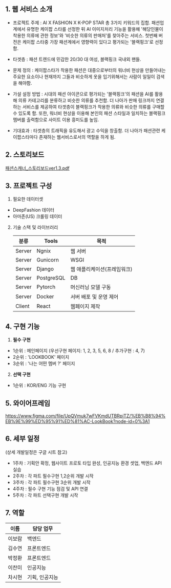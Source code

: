 ## 1. 웹 서비스 소개

+ 프로젝트 주제 : AI X FASHION X K-POP STAR 총 3가지 키워드의 집합. 패션업계에서 유명한 케이팝 스타를 선정한 뒤 AI 이미지처리 기능을 활용해 '해당인물이 착용한 의류에 관한 정보'와 '비슷한 의류의 판매처'를 찾아주는 서비스. 첫번째 버전은 케이팝 스타중 가장 패션계에서 영향력이 있다고 평가되는 '블랙핑크'로 선정함.

+ 타겟층 : 패션 트렌드에 민감한 20/30 대 여성, 블랙핑크 국내외 팬들.

+ 문제 정의 : 케이팝스타가 착용한 패션은 대중으로부터의 워너비 현상을 만들어내는 주요한 요소이나 현재까지 그들과 비슷하게 옷을 입기위해서는 사람이 일일이 검색을 해야함.
 
+ 가설 설정 방법 : 시대의 패션 아이콘으로 평가되는 '블랙핑크'의 패션을 AI를 활용해 의류 카테고리를 분류하고 비슷한 의류를 추천함. 더 나아가 판매 링크까지 연결하는 서비스를 제공하여 타겟층이 블랙핑크가 착용한 의류와 비슷한 의류를 구매할 수 있도록 함. 또한, 워너비 현상을 이용해 본인의 패션 스타일과 일치하는 블랙핑크 멤버를 출력함으로 사이트 이용 흥미도를 높임.

+ 기대효과 : 타겟층의 트래픽을 유도해서 광고 수익을 창출함. 더 나아가 패션관련 케이팝스타마다 존재하는 웹서비스로서의 역할을 하게 됨.

## 2. 스토리보드
[패션스캐너_스토리보드ver1.3.pdf](https://kdt-gitlab.elice.io/001-part4-aifashionimage/team3/project-team3/-/blob/sprint/docs/%E1%84%91%E1%85%A2%E1%84%89%E1%85%A7%E1%86%AB%E1%84%89%E1%85%B3%E1%84%8F%E1%85%A2%E1%84%82%E1%85%A5_%E1%84%89%E1%85%B3%E1%84%90%E1%85%A9%E1%84%85%E1%85%B5%E1%84%87%E1%85%A9%E1%84%83%E1%85%B3ver1.3.pdf)

## 3. 프로젝트 구성
1. 필요한 데이터셋
+ DeepFashion 데이터
+ 아마존(US) 크롤링 데이터

2. 기술 스택 및 라이브러리

    | 분류 | Tools | 목적 |
    | ------ | ------ | ------ |
    | Server | Ngnix | 웹 서버 |
    | Server | Gunicorn | WSGI |
    |Server | Django | 웹 애플리케이션(프레임워크) |
    |Server | PostgreSQL | DB |
    |Server | Pytorch | 머신러닝 모델 구동 |
    |Server | Docker | 서버 배포 및 운영 제어|
    |Client | React | 웹페이지 제작 |


## 4. 구현 기능
1. **필수 구현**
+ 1순위 : 메인페이지 (우선구현 페이지: 1, 2, 3, 5, 6, 8 / 추가구현 : 4, 7)
+ 2순위 : 'LOOKBOOK' 페이지
+ 3순위 : '나는 어떤 멤버 ?' 페이지
2. **선택 구현**
+ 1순위 : KOR/ENG 기능 구현

## 5. 와이어프레임 

https://www.figma.com/file/UpQVmuk7wFVKmdUTBRpiTZ/%EB%B8%94%EB%9E%99%ED%95%91%ED%81%AC-LookBook?node-id=0%3A1



## 6. 세부 일정 
(상세 개발일정은 구글 시트 참고)
+ 1주차 : 기획안 확정, 웹사이트 프로토 타입 완성, 인공지능 환경 셋업, 백엔드 API 실습
+ 2주차 : 각 파트 필수구현 1,2순위 개발 시작
+ 3주차 : 각 파트 필수구현 3순위 개발 시작
+ 4주차 : 필수 구현 기능 점검 및 API 연결
+ 5주차 : 각 파트 선택구현 개발 시작

## 7. 역할

| 이름 | 담당 업무 |
| ------ | ------ |
| 이보람 | 백엔드 |
| 김수연 | 프론트엔드 |
| 박정환 | 프론트엔드 |
| 이찬미 | 인공지능 |
| 차시현 | 기획, 인공지능 |

